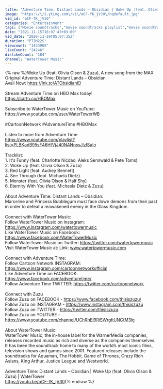 ```yaml
---
title: "Adventure Time: Distant Lands – Obsidian | Woke Up (feat. Olivia Olson & Zuzu) | WaterTower"
image: "https:\/\/i.ytimg.com\/vi\/oCF-fK_jV30\/hqdefault.jpg"
vid_id: "oCF-fK_jV30"
categories: "Entertainment"
tags: ["Movie soundtracks","movie soundtracks playlist","movie soundtracks 2019"]
date: "2021-11-15T18:07:43+03:00"
vid_date: "2020-11-20T05:07:35Z"
duration: "PT2M22S"
viewcount: "1433908"
likeCount: "24246"
dislikeCount: "184"
channel: "WaterTower Music"
---
```

{% raw %}Woke Up (feat. Olivia Olson &amp; Zuzu), A new song from the MAX Original Adventure Time: Distant Lands – Obsidian<br />Avail Now: <a rel="nofollow" target="blank" href="https://lnk.to/ATObsidianID">https://lnk.to/ATObsidianID</a> <br /> <br />Stream Adventure Time on HBO Max today!<br /><a rel="nofollow" target="blank" href="https://cartn.co/HBOMax">https://cartn.co/HBOMax</a><br /><br />Subscribe to WaterTower Music on YouTube: <br /><a rel="nofollow" target="blank" href="https://www.youtube.com/user/WaterTowerWB">https://www.youtube.com/user/WaterTowerWB</a><br /><br />#CartoonNetwork #AdventureTime #HBOMax<br /><br />Listen to more from Adventure Time:<br /><a rel="nofollow" target="blank" href="https://www.youtube.com/playlist?list=PLBKadB95sF46HfVjJ40NANnssJlzISaIo">https://www.youtube.com/playlist?list=PLBKadB95sF46HfVjJ40NANnssJlzISaIo</a><br /><br />Tracklist:<br />1. It's Funny (feat. Charlotte Nicdao, Aleks Sennwald &amp; Pete Toms)<br />2. Woke Up (feat. Olivia Olson &amp; Zuzu)<br />3. Red Light (feat. Audrey Bennett)<br />4. See Through (feat. Michaela Dietz)<br />5. Monster (feat. Olivia Olson &amp; Half Shy)<br />6. Eternity With You (feat. Michaela Dietz &amp; Zuzu)<br /><br />About Adventure Time: Distant Lands – Obsidian:<br />Marceline and Princess Bubblegum must face down demons from their past in order to defeat a reawakened enemy in the Glass Kingdom.<br /><br />Connect with WaterTower Music:<br />Follow WaterTower Music on Instagram: <a rel="nofollow" target="blank" href="https://www.instagram.com/watertowermusic">https://www.instagram.com/watertowermusic</a><br />Like WaterTower Music on Facebook: <a rel="nofollow" target="blank" href="https://www.facebook.com/WaterTowerMusic">https://www.facebook.com/WaterTowerMusic</a><br />Follow WaterTower Music on Twitter: <a rel="nofollow" target="blank" href="https://twitter.com/watertowermusic">https://twitter.com/watertowermusic</a><br />Visit WaterTower Music at: Link: www.watertowermusic.com<br /><br />Connect with Adventure Time:<br />Follow Cartoon Network INSTAGRAM: <a rel="nofollow" target="blank" href="https://www.instagram.com/cartoonnetworkofficial">https://www.instagram.com/cartoonnetworkofficial</a><br />Like Adventure Time on FACEBOOK: <a rel="nofollow" target="blank" href="https://www.facebook.com/adventuretime/">https://www.facebook.com/adventuretime/</a><br />Follow Adventure Time TWITTER: <a rel="nofollow" target="blank" href="https://twitter.com/cartoonnetwork">https://twitter.com/cartoonnetwork</a><br /><br />Connect with Zuzu<br />Follow Zuzu on FACEBOOK - <a rel="nofollow" target="blank" href="https://www.facebook.com/thisiszuzu/">https://www.facebook.com/thisiszuzu/</a><br />Follow Zuzu on INSTAGRAM - <a rel="nofollow" target="blank" href="https://www.instagram.com/thisiszuzu">https://www.instagram.com/thisiszuzu</a><br />Follow Zuzu on TWITTER - <a rel="nofollow" target="blank" href="https://twitter.com/thisiszuzu">https://twitter.com/thisiszuzu</a><br />Follow Zuzu on YOUTUBE - <a rel="nofollow" target="blank" href="https://www.youtube.com/channel/UChRhEl9RiSWrgftUNCtM3lg">https://www.youtube.com/channel/UChRhEl9RiSWrgftUNCtM3lg</a><br /><br />About WaterTower Music:<br />WaterTower Music, the in-house label for the WarnerMedia companies, releases recorded music as rich and diverse as the companies themselves. It has been the soundtrack home to many of the world’s most iconic films, television shows and games since 2001. Featured releases include the soundtracks for Aquaman, The Hobbit, Game of Thrones, Crazy Rich Asians, King Arthur, Justice League and Westworld.<br /><br />Adventure Time: Distant Lands – Obsidian | Woke Up (feat. Olivia Olson &amp; Zuzu) | WaterTower<br /><a rel="nofollow" target="blank" href="https://youtu.be/oCF-fK_jV30">https://youtu.be/oCF-fK_jV30</a>{% endraw %}
